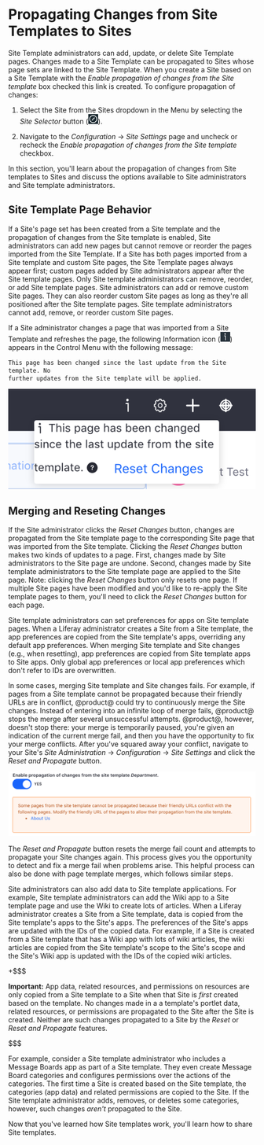 # Propagating Changes from Site Templates to Sites [](id=propagating-changes-from-site-templates-to-sites)

Site Template administrators can add, update, or delete Site Template pages.
Changes made to a Site Template can be propagated to Sites whose page sets are
linked to the Site Template. When you create a Site based on a Site Template
with the *Enable propagation of changes from the Site template* box checked this
link is created. To configure propagation of changes:

1.  Select the Site from the Sites dropdown in the Menu by selecting the
    *Site Selector* button (![Compass](../../../../images/icon-compass.png)). 
 
2.  Navigate to the *Configuration* &rarr; *Site Settings* page and uncheck or 
    recheck the *Enable propagation of changes from the Site template* checkbox.
 
In this section, you'll learn about the propagation of changes from Site 
templates to Sites and discuss the options available to Site administrators and 
Site template administrators.

## Site Template Page Behavior [](id=site-template-page-behavior)

If a Site's page set has been created from a Site template and the propagation
of changes from the Site template is enabled, Site administrators can add new
pages but cannot remove or reorder the pages imported from the Site Template.
If a Site has both pages imported from a Site template and custom Site pages,
the Site Template pages always appear first; custom pages added by Site
administrators appear after the Site template pages. Only Site template
administrators can remove, reorder, or add Site template pages. Site
administrators can add or remove custom Site pages. They can also reorder custom
Site pages as long as they're all positioned after the Site template pages. Site
template administrators cannot add, remove, or reorder custom Site pages.

If a Site administrator changes a page that was imported from a Site Template
and refreshes the page, the following Information icon
(![Information](../../../../images/icon-control-menu-information.png)) appears 
in the Control Menu with the following message:

    This page has been changed since the last update from the Site template. No
    further updates from the Site template will be applied.

![Figure 3: You can click the Information icon to view important information about your Site template.](../../../../images/site-template-update-message.png)

## Merging and Reseting Changes [](id=merging-and-reseting-changes)

If the Site administrator clicks the *Reset Changes* button, changes are
propagated from the Site template page to the corresponding Site page that was
imported from the Site template. Clicking the *Reset Changes* button makes two
kinds of updates to a page. First, changes made by Site administrators to the
Site page are undone. Second, changes made by Site template administrators to
the Site template page are applied to the Site page. Note: clicking the *Reset
Changes* button only resets one page. If multiple Site pages have been modified
and you'd like to re-apply the Site template pages to them, you'll need to click
the *Reset Changes* button for each page.

Site template administrators can set preferences for apps on Site template
pages. When a Liferay administrator creates a Site from a Site template, the app
preferences are copied from the Site template's apps, overriding any default app
preferences. When merging Site template and Site changes (e.g., when resetting),
app preferences are copied from Site template apps to Site apps. Only global app
preferences or local app preferences which don't refer to IDs are overwritten.

In some cases, merging Site template and Site changes fails. For example, if
pages from a Site template cannot be propagated because their friendly URLs are
in conflict, @product@ could try to continuously merge the Site changes. Instead
of entering into an infinite loop of merge fails, @product@ stops the merge
after several unsuccessful attempts. @product@, however, doesn't stop there:
your merge is temporarily paused, you're given an indication of the current
merge fail, and then you have the opportunity to fix your merge conflicts. After
you've squared away your conflict, navigate to your Site's *Site Administration*
&rarr; *Configuration* &rarr; *Site Settings* and click the *Reset and
Propagate* button.

![Figure 4: This type of warning is given when there are friendly URL conflicts with Site template pages.](../../../../images/friendly-url-propagation-failure.png)

The *Reset and Propagate* button resets the merge fail count and attempts to
propagate your Site changes again. This process gives you the opportunity to
detect and fix a merge fail when problems arise. This helpful process can also
be done with page template merges, which follows similar steps.

Site administrators can also add data to Site template applications. For
example, Site template administrators can add the Wiki app to a Site template
page and use the Wiki to create lots of articles. When a Liferay administrator
creates a Site from a Site template, data is copied from the Site template's
apps to the Site's apps. The preferences of the Site's apps are updated with the
IDs of the copied data. For example, if a Site is created from a Site template
that has a Wiki app with lots of wiki articles, the wiki articles are copied
from the Site template's scope to the Site's scope and the Site's Wiki app is
updated with the IDs of the copied wiki articles.

+$$$

**Important:** App data, related resources, and permissions on resources are
only copied from a Site template to a Site when that Site is *first* created
based on the template. No changes made in a a template's portlet data, related
resources, or permissions are propagated to the Site after the Site is created.
Neither are such changes propagated to a Site by the *Reset* or *Reset and
Propagate* features.

$$$

For example, consider a Site template administrator who includes a Message
Boards app as part of a Site template. They even create Message Board
categories and configures permissions over the actions of the categories. The
first time a Site is created based on the Site template, the categories (app
data) and related permissions are copied to the Site. If the Site template
administrator adds, removes, or deletes some categories, however, such changes
*aren't* propagated to the Site. 

Now that you've learned how Site templates work, you'll learn how to share Site
templates. 
